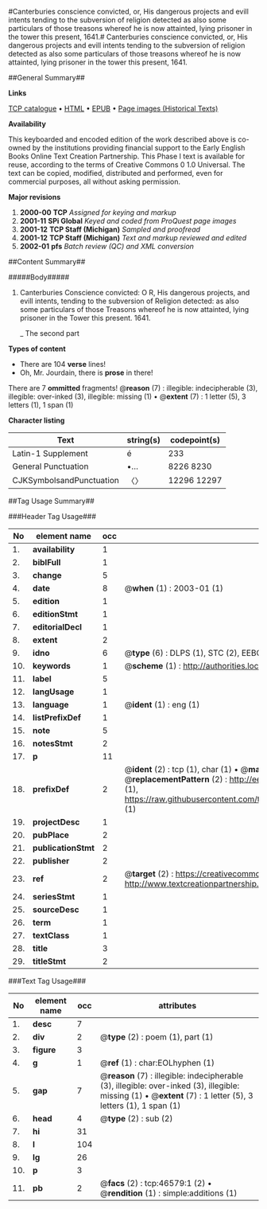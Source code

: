 #Canterburies conscience convicted, or, His dangerous projects and evill intents tending to the subversion of religion detected as also some particulars of those treasons whereof he is now attainted, lying prisoner in the tower this present, 1641.#
Canterburies conscience convicted, or, His dangerous projects and evill intents tending to the subversion of religion detected as also some particulars of those treasons whereof he is now attainted, lying prisoner in the tower this present, 1641.

##General Summary##

**Links**

[TCP catalogue](http://www.ota.ox.ac.uk/tcp/)  • 
[HTML](http://tei.it.ox.ac.uk/tcp/Texts-HTML/free/A33/A33357.html)  • 
[EPUB](http://tei.it.ox.ac.uk/tcp/Texts-EPUB/free/A33/A33357.epub) • 
[Page images (Historical Texts)](https://data.historicaltexts.jisc.ac.uk/view?pubId=eebo-11182663e&pageId=eebo-11182663e-46579-1)

**Availability**

This keyboarded and encoded edition of the
	       work described above is co-owned by the institutions
	       providing financial support to the Early English Books
	       Online Text Creation Partnership. This Phase I text is
	       available for reuse, according to the terms of Creative
	       Commons 0 1.0 Universal. The text can be copied,
	       modified, distributed and performed, even for
	       commercial purposes, all without asking permission.

**Major revisions**

1. __2000-00__ __TCP__ *Assigned for keying and markup*
1. __2001-11__ __SPi Global__ *Keyed and coded from ProQuest page images*
1. __2001-12__ __TCP Staff (Michigan)__ *Sampled and proofread*
1. __2001-12__ __TCP Staff (Michigan)__ *Text and markup reviewed and edited*
1. __2002-01__ __pfs__ *Batch review (QC) and XML conversion*

##Content Summary##

#####Body#####

1. Canterburies Conscience convicted: O R, His dangerous projects, and evill intents, tending to the subversion of Religion detected: as also some particulars of those Treasons whereof he is now attainted, lying prisoner in the Tower this present. 1641.

    _ The second part

**Types of content**

  * There are 104 **verse** lines!
  * Oh, Mr. Jourdain, there is **prose** in there!

There are 7 **ommitted** fragments! 
 @__reason__ (7) : illegible: indecipherable (3), illegible: over-inked (3), illegible: missing (1)  •  @__extent__ (7) : 1 letter (5), 3 letters (1), 1 span (1)

**Character listing**


|Text|string(s)|codepoint(s)|
|---|---|---|
|Latin-1 Supplement|é|233|
|General Punctuation|•…|8226 8230|
|CJKSymbolsandPunctuation|〈〉|12296 12297|

##Tag Usage Summary##

###Header Tag Usage###

|No|element name|occ|attributes|
|---|---|---|---|
|1.|__availability__|1||
|2.|__biblFull__|1||
|3.|__change__|5||
|4.|__date__|8| @__when__ (1) : 2003-01 (1)|
|5.|__edition__|1||
|6.|__editionStmt__|1||
|7.|__editorialDecl__|1||
|8.|__extent__|2||
|9.|__idno__|6| @__type__ (6) : DLPS (1), STC (2), EEBO-CITATION (1), OCLC (1), VID (1)|
|10.|__keywords__|1| @__scheme__ (1) : http://authorities.loc.gov/ (1)|
|11.|__label__|5||
|12.|__langUsage__|1||
|13.|__language__|1| @__ident__ (1) : eng (1)|
|14.|__listPrefixDef__|1||
|15.|__note__|5||
|16.|__notesStmt__|2||
|17.|__p__|11||
|18.|__prefixDef__|2| @__ident__ (2) : tcp (1), char (1)  •  @__matchPattern__ (2) : ([0-9\-]+):([0-9IVX]+) (1), (.+) (1)  •  @__replacementPattern__ (2) : http://eebo.chadwyck.com/downloadtiff?vid=$1&page=$2 (1), https://raw.githubusercontent.com/textcreationpartnership/Texts/master/tcpchars.xml#$1 (1)|
|19.|__projectDesc__|1||
|20.|__pubPlace__|2||
|21.|__publicationStmt__|2||
|22.|__publisher__|2||
|23.|__ref__|2| @__target__ (2) : https://creativecommons.org/publicdomain/zero/1.0/ (1), http://www.textcreationpartnership.org/docs/. (1)|
|24.|__seriesStmt__|1||
|25.|__sourceDesc__|1||
|26.|__term__|1||
|27.|__textClass__|1||
|28.|__title__|3||
|29.|__titleStmt__|2||


###Text Tag Usage###

|No|element name|occ|attributes|
|---|---|---|---|
|1.|__desc__|7||
|2.|__div__|2| @__type__ (2) : poem (1), part (1)|
|3.|__figure__|3||
|4.|__g__|1| @__ref__ (1) : char:EOLhyphen (1)|
|5.|__gap__|7| @__reason__ (7) : illegible: indecipherable (3), illegible: over-inked (3), illegible: missing (1)  •  @__extent__ (7) : 1 letter (5), 3 letters (1), 1 span (1)|
|6.|__head__|4| @__type__ (2) : sub (2)|
|7.|__hi__|31||
|8.|__l__|104||
|9.|__lg__|26||
|10.|__p__|3||
|11.|__pb__|2| @__facs__ (2) : tcp:46579:1 (2)  •  @__rendition__ (1) : simple:additions (1)|
